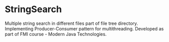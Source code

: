 # StringSearch
Multiple string search in different files part of file tree directory. Implementing Producer-Consumer pattern for multithreading.
Developed as part of FMI course - Modern Java Technologies.
